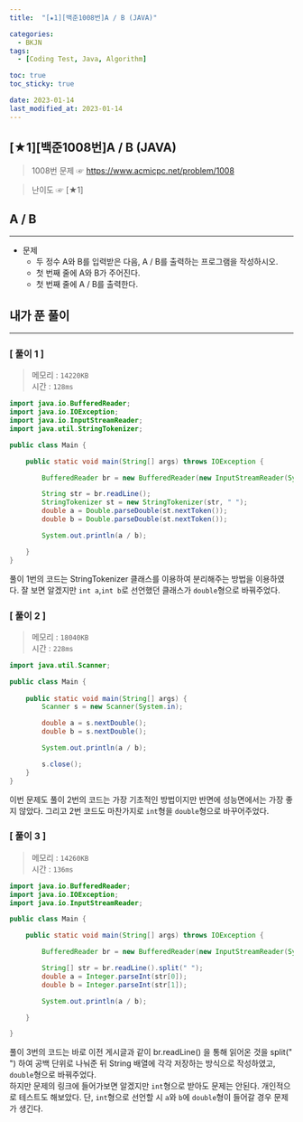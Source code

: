 ```yaml
---
title:  "[★1][백준1008번]A / B (JAVA)" 

categories:
  - BKJN
tags:
  - [Coding Test, Java, Algorithm]

toc: true
toc_sticky: true

date: 2023-01-14
last_modified_at: 2023-01-14
---
```

[★1][백준1008번]A / B (JAVA)
----
> 1008번 문제 ☞ <https://www.acmicpc.net/problem/1008>  

> 난이도 ☞ [★1]
  
## A / B 
___  
- 문제
  - 두 정수 A와 B를 입력받은 다음, A / B를 출력하는 프로그램을 작성하시오.
  - 첫 번째 줄에 A와 B가 주어진다.
  - 첫 번째 줄에 A / B를 출력한다.
  
## 내가 푼 풀이
___  


### [ 풀이 1 ]  
>메모리 : `14220KB`  
>시간 : `128ms`  

```java
import java.io.BufferedReader;
import java.io.IOException;
import java.io.InputStreamReader;
import java.util.StringTokenizer;

public class Main {

	public static void main(String[] args) throws IOException {

		BufferedReader br = new BufferedReader(new InputStreamReader(System.in));

		String str = br.readLine();
		StringTokenizer st = new StringTokenizer(str, " ");
		double a = Double.parseDouble(st.nextToken());
		double b = Double.parseDouble(st.nextToken());

		System.out.println(a / b);

	}
}
```
풀이 1번의 코드는 StringTokenizer 클래스를 이용하여 분리해주는 방법을 이용하였다. 잘 보면 알겠지만 `int a`,`int b`로 선언했던 클래스가 `double`형으로 바꿔주었다.
### [ 풀이 2 ]  
>메모리 : `18040KB`  
>시간 : `228ms`  
  
```java
import java.util.Scanner;

public class Main {
    
	public static void main(String[] args) {
		Scanner s = new Scanner(System.in);

		double a = s.nextDouble();
		double b = s.nextDouble();

		System.out.println(a / b);

		s.close();
	}
}
```
이번 문제도 풀이 2번의 코드는 가장 기초적인 방법이지만 반면에 성능면에서는 가장 좋지 않았다. 그리고 2번 코드도 마찬가지로 `int`형을 `double`형으로 바꾸어주었다.
### [ 풀이 3 ]  
>메모리 : `14260KB`  
>시간 : `136ms`  
  
```java
import java.io.BufferedReader;
import java.io.IOException;
import java.io.InputStreamReader;

public class Main {

	public static void main(String[] args) throws IOException {

		BufferedReader br = new BufferedReader(new InputStreamReader(System.in));

		String[] str = br.readLine().split(" ");
		double a = Integer.parseInt(str[0]);
		double b = Integer.parseInt(str[1]);

		System.out.println(a / b);

	}

}
```
풀이 3번의 코드는 바로 이전 게시글과 같이 br.readLine() 을 통해 읽어온 것을 split(" ") 하여 공백 단위로 나눠준 뒤 String 배열에 각각 저장하는 방식으로 작성하였고, `double`형으로 바꿔주었다.  
하지만 문제의 링크에 들어가보면 알겠지만 `int`형으로 받아도 문제는 안된다. 개인적으로 테스트도 해보았다. 단, `int`형으로 선언할 시 `a`와 `b`에 `double`형이 들어갈 경우 문제가 생긴다.